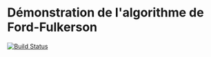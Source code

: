 Démonstration de l'algorithme de Ford-Fulkerson
===============================================

[![Build Status](https://travis-ci.org/InriaMecsci/zero.png?branch=master)](https://travis-ci.org/InriaMecsci/algo-ford-fulkerson)
